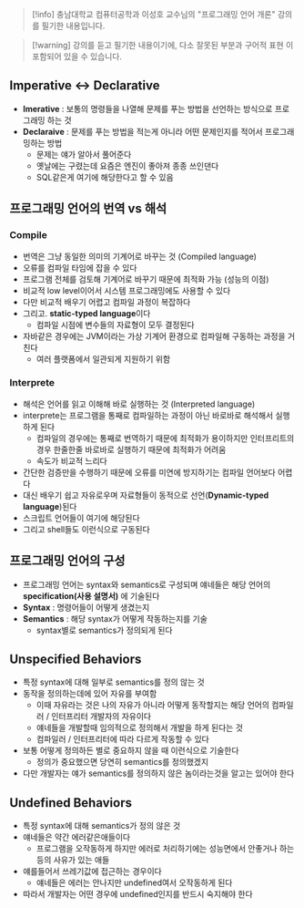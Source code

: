 > [!info] 충남대학교 컴퓨터공학과 이성호 교수님의 "프로그래밍 언어 개론" 강의를 필기한 내용입니다.

> [!warning] 강의를 듣고 필기한 내용이기에, 다소 잘못된 부분과 구어적 표현 이 포함되어 있을 수 있습니다.

## Imperative <-> Declarative

- **Imerative** : 보통의 명령들을 나열해 문제를 푸는 방법을 선언하는 방식으로 프로그래밍 하는 것
- **Declaraive** : 문제를 푸는 방법을 적는게 아니라 어떤 문제인지를 적어서 프로그래밍하는 방법
	- 문제는 얘가 알아서 풀어준다
	- 옛날에는 구렸는데 요즘은 엔진이 좋아져 종종 쓰인댄다
	- SQL같은게 여기에 해당한다고 할 수 있음

## 프로그래밍 언어의 번역 vs 해석

### Compile

- 번역은 그냥 동일한 의미의 기계어로 바꾸는 것 (Compiled language)
- 오류를 컴파일 타임에 잡을 수 있다
- 프로그램 전체를 검토해 기계어로 바꾸기 때문에 최적화 가능 (성능의 이점)
- 비교적 low level이어서 시스템 프로그래밍에도 사용할 수 있다
- 다만 비교적 배우기 어렵고 컴파일 과정이 복잡하다
- 그리고. **static-typed language**이다
	- 컴파일 시점에 변수들의 자료형이 모두 결정된다
- 자바같은 경우에는 JVM이라는 가상 기계어 환경으로 컴파일해 구동하는 과정을 거친다
	- 여러 플랫폼에서 일관되게 지원하기 위함

### Interprete

- 해석은 언어를 읽고 이해해 바로 실행하는 것 (Interpreted language)
- interprete는 프로그램을 통째로 컴파일하는 과정이 아닌 바로바로 해석해서 실행하게 된다
	- 컴파일의 경우에는 통째로 번역하기 때문에 최적화가 용이하지만 인터프리트의 경우 한줄한줄 바로바로 실행하기 때문에 최적화가 어려움
	- 속도가 비교적 느리다
- 간단한 검증만을 수행하기 때문에 오류를 미연에 방지하기는 컴파일 언어보다 어렵다
- 대신 배우기 쉽고 자유로우며 자료형들이 동적으로 선언(**Dynamic-typed language**)된다
- 스크립트 언어들이 여기에 해당된다
- 그리고 shell들도 이런식으로 구동된다

## 프로그래밍 언어의 구성

- 프로그래밍 언어는 syntax와 semantics로 구성되며 얘네들은 해당 언어의 **specification(사용 설명서)** 에 기술된다
- **Syntax** : 명령어들이 어떻게 생겼는지
- **Semantics** : 해당 syntax가 어떻게 작동하는지를 기술
	- syntax별로 semantics가 정의되게 된다

## Unspecified Behaviors

- 특정 syntax에 대해 일부로 semantics를 정의 않는 것
- 동작을 정의하는데에 있어 자유를 부여함
	- 이때 자유라는 것은 나의 자유가 아니라 어떻게 동작할지는 해당 언어의 컴파일러 / 인터프리터 개발자의 자유이다
	- 얘네들을 개발할때 임의적으로 정의해서 개발을 하게 된다는 것
	- 컴파일러 / 인터프리터에 따라 다르게 작동할 수 있다
- 보통 어떻게 정의하든 별로 중요하지 않을 때 이런식으로 기술한다
	- 정의가 중요했으면 당연히 semantics를 정의했겠지
- 다만 개발자는 얘가 semantics를 정의하지 않은 놈이라는것을 알고는 있어야 한다

## Undefined Behaviors

- 특정 syntax에 대해 semantics가 정의 않은 것
- 얘네들은 약간 에러같은애들이다
	- 프로그램을 오작동하게 하지만 에러로 처리하기에는 성능면에서 안좋거나 하는 등의 사유가 있는 애들
- 얘를들어서 쓰레기값에 접근하는 경우이다
	- 얘네들은 에러는 안나지만 undefined여서 오작동하게 된다
- 따라서 개발자는 어떤 경우에 undefined인지를 반드시 숙지해야 한다